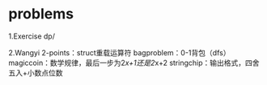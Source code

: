 # problems

1.Exercise
dp/ 

2.Wangyi
2-points：struct重载运算符
bagproblem：0-1背包（dfs）
magiccoin：数学规律，最后一步为2*x+1还是2*x+2
stringchip：输出格式，四舍五入+小数点位数

